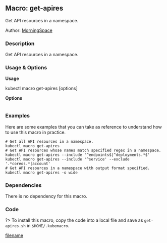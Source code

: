 ## Macro: get-apires

Get API resources in a namespace.

Author: [MorningSpace](https://github.com/morningspace/)

<!-- tabs:start -->

### **Description**


Get API resources in a namespace.



### **Usage & Options**

**Usage**

kubectl macro get-apires [options]

**Options**

```

```

### **Examples**

Here are some examples that you can take as reference to understand how to use this macro in practice.
```shell
# Get all API resources in a namespace.
kubectl macro get-apires
# Get API resources whose names match specified regex in a namespace.
kubectl macro get-apires --include '^endpoints$|^deployments.*$'
kubectl macro get-apires --include '^service' --exclude '.*coreos.*|account'
# Get API resources in a namespace with output format specified.
kubectl macro get-apires -o wide

```

### **Dependencies**

There is no dependency for this macro.

### **Code**

?> To install this macro, copy the code into a local file and save as `get-apires.sh` in `$HOME/.kubemacro`.

[filename](../bin/get-apires.sh ':include :type=code shell')

<!-- tabs:end -->
